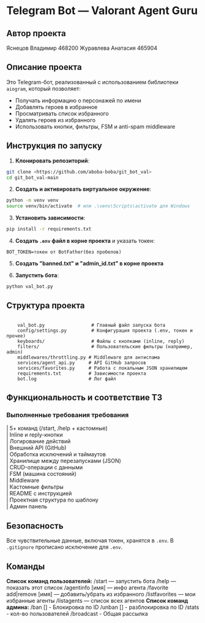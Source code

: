 # Telegram Bot — Valorant Agent Guru

## Автор проекта
Яснецов Владимир 468200
Журавлева Анатасия 465904

## Описание проекта

Это Telegram-бот, реализованный с использованием библиотеки `aiogram`, который позволяет:

- Получать информацию о персонажей по имени
- Добавлять героев в избранное
- Просматривать список избранного
- Удалять героев из избранного
- Использовать кнопки, фильтры, FSM и anti-spam middleware

## Инструкция по запуску

1. **Клонировать репозиторий**:

```bash
git clone <https://github.com/aboba-boba/git_bot_val>
cd git_bot_val-main
```

2. **Создать и активировать виртуальное окружение**:

```bash
python -m venv venv
source venv/bin/activate  # или .\venv\Scripts\activate для Windows
```

3. **Установить зависимости**:

```bash
pip install -r requirements.txt
```

4. **Создать `.env` файл в корне проекта** и указать токен:

```
BOT_TOKEN=токен от BotFather(без пробелов)
```

5. **Создать "banned.txt" и "admin_id.txt" в корне проекта**

5. **Запустить бота**:

```bash
python val_bot.py
```

## Структура проекта

```

    val_bot.py                 # Главный файл запуска бота
    config/settings.py         # Конфигурация проекта (.env, токен и прочее)
    keyboards/                 # Файлы с кнопками (inline, reply)
    filters/                   # Пользовательские фильтры (например, admin)
    middlewares/throttling.py # Middleware для антиспама
    services/agent_api.py     # API GitHub запросов
    services/favorites.py     # Работа с локальным JSON хранилищем
    requirements.txt          # Зависимости проекта
    bot.log                   # Лог файл
```

## Функциональность и соответствие ТЗ

### Выполненные требования требования
                              

| 5+ команд (/start, /help + кастомные)    
| Inline и reply-кнопки                    
| Логирование действий                     
| Внешний API (GitHub)                     
| Обработка исключений и таймаутов         
| Хранилище между перезапусками (JSON)      
| CRUD-операции с данными                 
| FSM (машина состояний)                   
| Middleware                               
| Кастомные фильтры                        
| README с инструкцией                     
| Проектная структура по шаблону   
| Админ панель         

## Безопасность

Все чувствительные данные, включая токен, хранятся в `.env`. В `.gitignore` прописано исключение для `.env`.

## Команды 
**Список команд пользователей:**
/start — запустить бота
/help — показать этот список
/agentinfo [имя] — инфо агента
/favorite add|remove [имя] — добавить/убрать из избранного
/listfavorites — мои избранные агенты
/listagents — список всех агентов
**Список команд админа:**
/ban [] - Блокировка по ID
/unban [] - разблокировка по ID
/stats - кол-во пользователей
/broadcast - Общая рассылка
